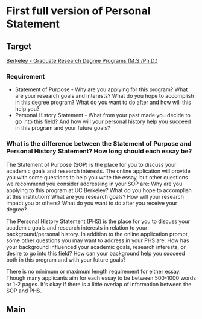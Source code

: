 First full version of Personal Statement
========================================

## Target

[Berkeley - Graduate Research Degree Programs (M.S./Ph.D.)](https://eecs.berkeley.edu/academics/graduate/research-programs/admissions)

### Requirement

- Statement of Purpose - Why are you applying for this program? What are your research goals and interests? What do you hope to accomplish in this degree program? What do you want to do after and how will this help you?
- Personal History Statement - What from your past made you decide to go into this field? And how will your personal history help you succeed in this program and your future goals?

### What is the difference between the Statement of Purpose and Personal History Statement? How long should each essay be?

The Statement of Purpose (SOP) is the place for you to discuss your academic goals and research interests. The online application will provide you with some questions to help you write the essay, but other questions we recommend you consider addressing in your SOP are: Why are you applying to this program at UC Berkeley? What do you hope to accomplish at this institution? What are you research goals? How will your research impact you or others? What do you want to do after you receive your degree?

The Personal History Statement (PHS) is the place for you to discuss your academic goals and research interests in relation to your background/personal history. In addition to the online application prompt, some other questions you may want to address in your PHS are: How has your background influenced your academic goals, research interests, or desire to go into this field? How can your background help you succeed both in this program and with your future goals?

There is no minimum or maximum length requirement for either essay. Though many applicants aim for each essay to be between 500-1000 words or 1-2 pages. It's okay if there is a little overlap of information between the SOP and PHS.

## Main







